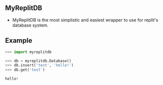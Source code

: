 ## MyReplitDB

- MyReplitDB is the most simplistic and easiest wrapper to use for replit's database system.

## Example

```py
>>> import myreplitdb

>>> db = myreplitdb.Database()
>>> db.insert('test', 'hello!')
>>> db.get('test')

hello!
```